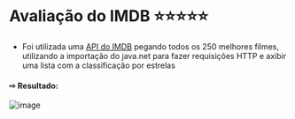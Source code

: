 # Avaliação do IMDB ⭐⭐⭐⭐⭐

* Foi utilizada uma [API do IMDB](https://imdb-api.com/) pegando todos os 250 melhores filmes, utilizando a importação do java.net para fazer requisições HTTP e axibir uma lista com a classificação por estrelas


#### ⇨ Resultado:
![image](https://user-images.githubusercontent.com/70813272/228013554-dafa82df-3d79-4963-b183-5c7279608f7c.png)
